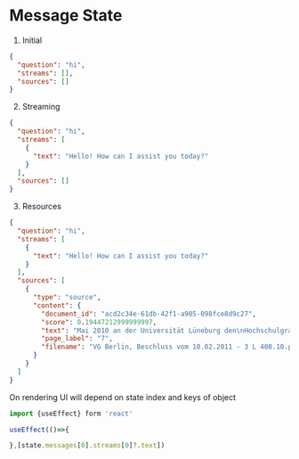 # Message State

1. Initial

```json
{
  "question": "hi",
  "streams": [],
  "sources": []
}
```

2. Streaming

```json
{
  "question": "hi",
  "streams": [
    {
      "text": "Hello! How can I assist you today?"
    }
  ],
  "sources": []
}
```

3. Resources

```json
{
  "question": "hi",
  "streams": [
    {
      "text": "Hello! How can I assist you today?"
    }
  ],
  "sources": [
    {
      "type": "source",
      "content": {
        "document_id": "acd2c34e-61db-42f1-a905-098fce8d9c27",
        "score": 0.19447212999999997,
        "text": "Mai 2010 an der Universität Lüneburg den\nHochschulgrad Bachelor of Arts im Studiengang Betriebswirtschaftslehre erwarb, auch die in der \"Satzung zur Regelung der\nVergabe von Studienplätzen für den Masterstudiengang Management und Marketing des Fachbereichs",
        "page_label": "7",
        "filename": "VG Berlin, Beschluss vom 10.02.2011 - 3 L 408.10.pdf"
      }
    }
  ]
}
```

On rendering UI will depend on state index and keys of object

```javascript
import {useEffect} form 'react'

useEffect(()=>{

},[state.messages[0].streams[0]?.text])
```
